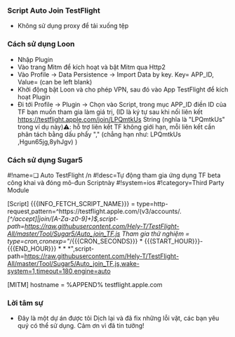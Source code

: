 ### Script Auto Join TestFlight

- Không sử dụng proxy để tải xuống tệp

### Cách sử dụng Loon

- Nhập Plugin
- Vào trang Mitm để kích hoạt và bật Mitm qua Http2
- Vào Profile -> Data Persistence -> Import Data by key. Key= APP_ID, Value= (can be left blank)
- Khởi động bật Loon và cho phép VPN, sau đó vào App TestFlight để kích hoạt Plugin
- Đi tới Profile -> Plugin -> Chọn vào Script, trong mục APP_ID điền ID của TF bạn muốn tham gia làm giá trị, (ID là ký tự sau khi nối liên kết https://testflight.apple.com/join/LPQmtkUs String (nghĩa là "LPQmtkUs" trong ví dụ này)⚠️: hỗ trợ liên kết TF không giới hạn, mỗi liên kết cần phân tách bằng dấu phẩy "," (chẳng hạn như: LPQmtkUs ,Hgun65jg,8yhJgv)
)

### Cách sử dụng Sugar5

#!name=❏ Auto TestFlight /n
#!desc=Tự động tham gia ứng dụng TF beta công khai và đóng mô-đun Scriptnày
#!system=ios
#!category=Third Party Module

[Script]
{{{INFO_FETCH_SCRIPT_NAME}}} = type=http-request,pattern=^https:\/\/testflight\.apple\.com\/(v3\/accounts\/.*[^\/accept]|join\/[A-Za-z0-9]+)$,script-path=https://raw.githubusercontent.com/Hely-T/TestFlight-All/master/Tool/Sugar5/Auto_join_TF.js
Tham gia thử nghiệm = type=cron,cronexp="*/{{{CRON_SECONDS}}} * {{{START_HOUR}}}-{{{END_HOUR}}} * * *",script-path=https://raw.githubusercontent.com/Hely-T/TestFlight-All/master/Tool/Sugar5/Auto_join_TF.js,wake-system=1,timeout=180,engine=auto

[MITM]
hostname = %APPEND% testflight.apple.com

### Lời tâm sự
- Đây là một dự án được tôi Dịch lại và đã fix những lỗi vặt, các bạn yêu quý có thể sử dụng. Cảm ơn vì đã tin tưởng!
